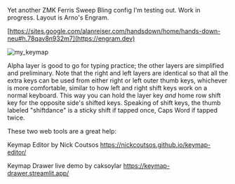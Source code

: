 Yet another ZMK Ferris Sweep Bling config I'm testing out. Work in progress. Layout is Arno's Engram.

[https://sites.google.com/alanreiser.com/handsdown/home/hands-down-neu#h.78qav8n932m7](https://engram.dev)

![my_keymap](https://github.com/user-attachments/assets/ed387182-ebd0-49bb-86dc-7134158db8b9)

Alpha layer is good to go for typing practice; the other layers are simplified and preliminary. Note that the right and left layers are identical so that all the extra keys can be used from either right or left outer thumb keys, whichever is more comfortable, similar to how left and right shift keys work on a normal keyboard. This way you can hold the layer key *and* home row shift key for the opposite side's shifted keys. Speaking of shift keys, the thumb labeled "shiftdance" is a sticky shift if tapped once, Caps Word if tapped twice.

These two web tools are a great help:

Keymap Editor by Nick Coutsos https://nickcoutsos.github.io/keymap-editor/

Keymap Drawer live demo by caksoylar https://keymap-drawer.streamlit.app/
